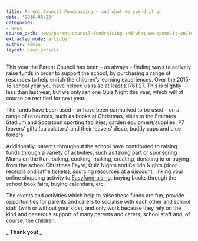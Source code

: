 ```yaml
---
title: Parent Council Fundraising – and what we spend it on
date: '2016-06-23'
categories:
- News
source_path: news/parent-council-fundraising-and-what-we-spend-it-on/index.html
extracted_mode: article
author: admin
layout: news_article
---
```

This year the Parent Council has been – as always – finding ways to actively raise funds in order to support the school, by purchasing a range of resources to help enrich the children’s learning experiences. Over the 2015-16 school year you have helped us raise at least £1761.27. This is slightly less than last year, but we only ran one Quiz Night this year, which will of course be rectified for next year.

The funds have been used – or have been earmarked to be used – on a range of resources, such as books at Christmas, visits to the Emirates Stadium and Scotstoun sporting facilities, garden equipment/supplies, P7 leavers’ gifts (calculators) and their leavers’ disco, buddy caps and blue folders.

Additionally, parents throughout the school have contributed to raising funds through a variety of activities, such as taking part or sponsoring Mums on the Run, baking, cooking, making, creating, donating to or buying from the school Christmas Fayre, Quiz Nights and Ceilidh Nights (door receipts and raffle tickets), sourcing resources at a discount, linking your online shopping activity to [Easyfundraising](http://www.easyfundraising.org.uk/invite/2BLQGE), buying books through the school book fairs, buying calendars, etc.

The events and activities which help to raise these funds are fun, provide opportunities for parents and carers to socialise with each other and school staff (with or without your kids), and only work because they rely on the kind and generous support of many parents and carers, school staff and, of course, the children.

_ **Thank you!** _
